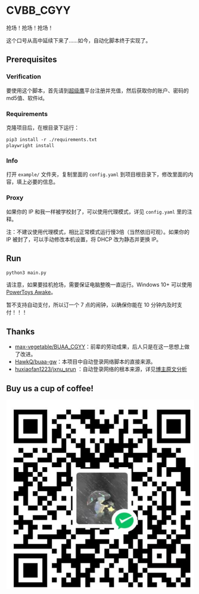 # CVBB_CGYY

抢场！抢场！抢场！

这个口号从高中延续下来了……如今，自动化脚本终于实现了。

## Prerequisites

### Verification

要使用这个脚本，首先请到[超级鹰](https://www.chaojiying.com/)平台注册并充值，然后获取你的账户、密码的md5值、软件id。

### Requirements

克隆项目后，在根目录下运行：

```commandline
pip3 install -r ./requirements.txt
playwright install
```

### Info

打开 `example/` 文件夹，复制里面的 `config.yaml` 到项目根目录下，修改里面的内容，填上必要的信息。

### Proxy

如果你的 IP 和我一样被学校封了，可以使用代理模式，详见 `config.yaml` 里的注释。

注：不建议使用代理模式，相比正常模式运行慢3倍（当然依旧可观）。如果你的 IP 被封了，可以手动修改本机设置，将 DHCP 改为静态并更换 IP。

## Run

```commandline
python3 main.py
```

请注意，如果要挂机抢场，需要保证电脑整晚一直运行。Windows 10+
可以使用 [PowerToys Awake](https://learn.microsoft.com/zh-cn/windows/powertoys/awake)。

暂不支持自动支付，所以订一个 7 点的闹钟，以确保你能在 10 分钟内及时支付！！！

## Thanks

- [max-vegetable/BUAA_CGYY](https://github.com/max-vegetable/BUAA_CGYY)：前辈的劳动成果，后人只是在这一思想上做了改进。
- [HawkQ/buaa-gw](https://github.com/HawkQ/buaa-gw)：本项目中自动登录网络脚本的直接来源。
- [huxiaofan1223/jxnu_srun](https://github.com/huxiaofan1223/jxnu_srun)
  ：自动登录网络的根本来源，详见[博主原文分析](https://blog.csdn.net/qq_41797946/article/details/89417722)

## Buy us a cup of coffee!

![xxk](sponsored.jpg)